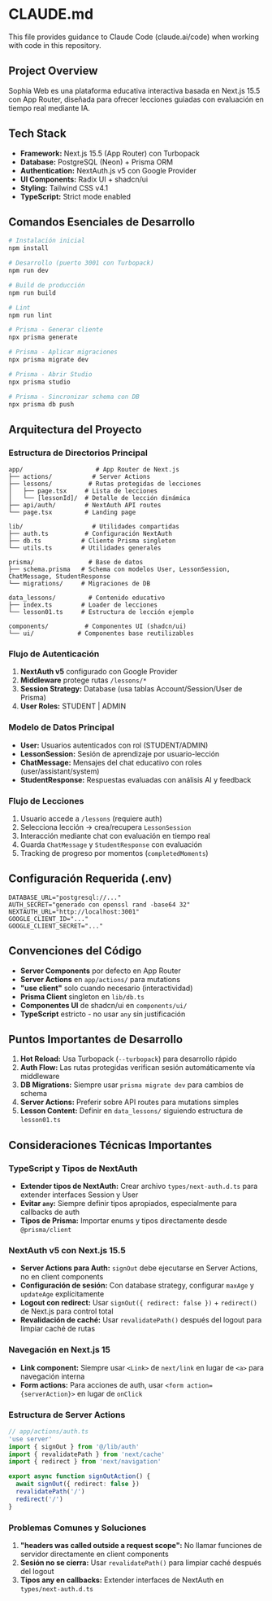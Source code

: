 # CLAUDE.md

This file provides guidance to Claude Code (claude.ai/code) when working with code in this repository.

## Project Overview

Sophia Web es una plataforma educativa interactiva basada en Next.js 15.5 con App Router, diseñada para ofrecer lecciones guiadas con evaluación en tiempo real mediante IA.

## Tech Stack

- **Framework:** Next.js 15.5 (App Router) con Turbopack
- **Database:** PostgreSQL (Neon) + Prisma ORM
- **Authentication:** NextAuth.js v5 con Google Provider
- **UI Components:** Radix UI + shadcn/ui
- **Styling:** Tailwind CSS v4.1
- **TypeScript:** Strict mode enabled

## Comandos Esenciales de Desarrollo

```bash
# Instalación inicial
npm install

# Desarrollo (puerto 3001 con Turbopack)
npm run dev

# Build de producción
npm run build

# Lint
npm run lint

# Prisma - Generar cliente
npx prisma generate

# Prisma - Aplicar migraciones
npx prisma migrate dev

# Prisma - Abrir Studio
npx prisma studio

# Prisma - Sincronizar schema con DB
npx prisma db push
```

## Arquitectura del Proyecto

### Estructura de Directorios Principal

```
app/                    # App Router de Next.js
├── actions/           # Server Actions
├── lessons/          # Rutas protegidas de lecciones
│   ├── page.tsx     # Lista de lecciones
│   └── [lessonId]/  # Detalle de lección dinámica
├── api/auth/        # NextAuth API routes
└── page.tsx         # Landing page

lib/                   # Utilidades compartidas
├── auth.ts          # Configuración NextAuth
├── db.ts           # Cliente Prisma singleton
└── utils.ts        # Utilidades generales

prisma/               # Base de datos
├── schema.prisma   # Schema con modelos User, LessonSession, ChatMessage, StudentResponse
└── migrations/     # Migraciones de DB

data_lessons/         # Contenido educativo
├── index.ts        # Loader de lecciones
└── lesson01.ts     # Estructura de lección ejemplo

components/          # Componentes UI (shadcn/ui)
└── ui/            # Componentes base reutilizables
```

### Flujo de Autenticación

1. **NextAuth v5** configurado con Google Provider
2. **Middleware** protege rutas `/lessons/*`
3. **Session Strategy:** Database (usa tablas Account/Session/User de Prisma)
4. **User Roles:** STUDENT | ADMIN

### Modelo de Datos Principal

- **User:** Usuarios autenticados con rol (STUDENT/ADMIN)
- **LessonSession:** Sesión de aprendizaje por usuario-lección
- **ChatMessage:** Mensajes del chat educativo con roles (user/assistant/system)
- **StudentResponse:** Respuestas evaluadas con análisis AI y feedback

### Flujo de Lecciones

1. Usuario accede a `/lessons` (requiere auth)
2. Selecciona lección → crea/recupera `LessonSession`
3. Interacción mediante chat con evaluación en tiempo real
4. Guarda `ChatMessage` y `StudentResponse` con evaluación
5. Tracking de progreso por momentos (`completedMoments`)

## Configuración Requerida (.env)

```env
DATABASE_URL="postgresql://..."
AUTH_SECRET="generado con openssl rand -base64 32"
NEXTAUTH_URL="http://localhost:3001"
GOOGLE_CLIENT_ID="..."
GOOGLE_CLIENT_SECRET="..."
```

## Convenciones del Código

- **Server Components** por defecto en App Router
- **Server Actions** en `app/actions/` para mutations
- **"use client"** solo cuando necesario (interactividad)
- **Prisma Client** singleton en `lib/db.ts`
- **Componentes UI** de shadcn/ui en `components/ui/`
- **TypeScript** estricto - no usar `any` sin justificación

## Puntos Importantes de Desarrollo

1. **Hot Reload:** Usa Turbopack (`--turbopack`) para desarrollo rápido
2. **Auth Flow:** Las rutas protegidas verifican sesión automáticamente vía middleware
3. **DB Migrations:** Siempre usar `prisma migrate dev` para cambios de schema
4. **Server Actions:** Preferir sobre API routes para mutations simples
5. **Lesson Content:** Definir en `data_lessons/` siguiendo estructura de `lesson01.ts`

## Consideraciones Técnicas Importantes

### TypeScript y Tipos de NextAuth
- **Extender tipos de NextAuth:** Crear archivo `types/next-auth.d.ts` para extender interfaces Session y User
- **Evitar `any`:** Siempre definir tipos apropiados, especialmente para callbacks de auth
- **Tipos de Prisma:** Importar enums y tipos directamente desde `@prisma/client`

### NextAuth v5 con Next.js 15.5
- **Server Actions para Auth:** `signOut` debe ejecutarse en Server Actions, no en client components
- **Configuración de sesión:** Con database strategy, configurar `maxAge` y `updateAge` explícitamente
- **Logout con redirect:** Usar `signOut({ redirect: false })` + `redirect()` de Next.js para control total
- **Revalidación de caché:** Usar `revalidatePath()` después del logout para limpiar caché de rutas

### Navegación en Next.js 15
- **Link component:** Siempre usar `<Link>` de `next/link` en lugar de `<a>` para navegación interna
- **Form actions:** Para acciones de auth, usar `<form action={serverAction}>` en lugar de `onClick`

### Estructura de Server Actions
```typescript
// app/actions/auth.ts
'use server'
import { signOut } from '@/lib/auth'
import { revalidatePath } from 'next/cache'
import { redirect } from 'next/navigation'

export async function signOutAction() {
  await signOut({ redirect: false })
  revalidatePath('/')
  redirect('/')
}
```

### Problemas Comunes y Soluciones
1. **"headers was called outside a request scope":** No llamar funciones de servidor directamente en client components
2. **Sesión no se cierra:** Usar `revalidatePath()` para limpiar caché después del logout
3. **Tipos any en callbacks:** Extender interfaces de NextAuth en `types/next-auth.d.ts`